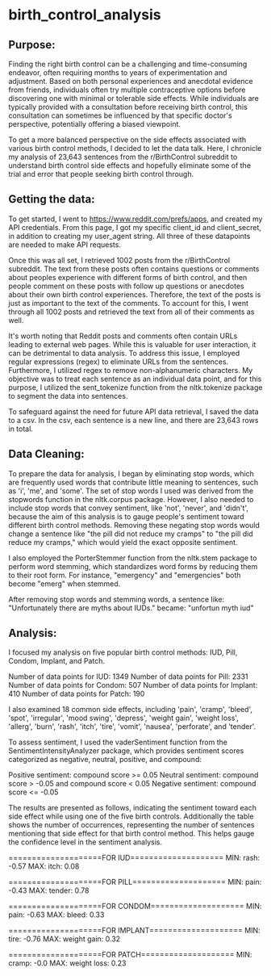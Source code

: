 # birth_control_analysis

## Purpose: 

Finding the right birth control can be a challenging and time-consuming endeavor, often requiring months to years of experimentation and adjustment. Based on both personal experiences and anecdotal evidence from friends, individuals often try multiple contraceptive options before discovering one with minimal or tolerable side effects. While individuals are typically provided with a consultation before receiving birth control, this consultation can sometimes be influenced by that specific doctor's perspective, potentially offering a biased viewpoint.

To get a more balanced perspective on the side effects associated with various birth control methods, I decided to let the data talk. Here, I chronicle my analysis of 23,643 sentences from the r/BirthControl subreddit to understand birth control side effects and hopefully eliminate some of the trial and error that people seeking birth control through.

## Getting the data:

To get started, I went to https://www.reddit.com/prefs/apps, and created my API credentials. From this page, I got my specific client_id and client_secret, in addition to creating my user_agent string. All three of these datapoints are needed to make API requests.

Once this was all set, I retrieved 1002 posts from the r/BirthControl subreddit. The text from these posts often contains questions or comments about peoples experience with different forms of birth control, and then people comment on these posts with follow up questions or anecdotes about their own birth control experiences. Therefore, the text of the posts is just as important to the text of the comments. To account for this, I went through all 1002 posts and retrieved the text from all of their comments as well.

It's worth noting that Reddit posts and comments often contain URLs leading to external web pages. While this is valuable for user interaction, it can be detrimental to data analysis. To address this issue, I employed regular expressions (regex) to eliminate URLs from the sentences. Furthermore, I utilized regex to remove non-alphanumeric characters. My objective was to treat each sentence as an individual data point, and for this purpose, I utilized the sent_tokenize function from the nltk.tokenize package to segment the data into sentences.

To safeguard against the need for future API data retrieval, I saved the data to a csv. In the csv, each sentence is a new line, and there are 23,643 rows in total.

## Data Cleaning:
To prepare the data for analysis, I began by eliminating stop words, which are frequently used words that contribute little meaning to sentences, such as 'i', 'me', and 'some'. The set of stop words I used was derived from the stopwords function in the nltk.corpus package. However, I also needed to include stop words that convey sentiment, like 'not', 'never', and 'didn't', because the aim of this analysis is to gauge people's sentiment toward different birth control methods. Removing these negating stop words would change a sentence like "the pill did not reduce my cramps" to "the pill did reduce my cramps," which would yield the exact opposite sentiment.

I also employed the PorterStemmer function from the nltk.stem package to perform word stemming, which standardizes word forms by reducing them to their root form. For instance, "emergency" and "emergencies" both become "emerg" when stemmed.

After removing stop words and stemming words, a sentence like:
"Unfortunately there are myths about IUDs."
became:
"unfortun myth iud"

## Analysis:
I focused my analysis on five popular birth control methods: IUD, Pill, Condom, Implant, and Patch.

Number of data points for IUD: 1349
Number of data points for Pill: 2331
Number of data points for Condom: 507
Number of data points for Implant: 410
Number of data points for Patch: 190

I also examined 18 common side effects, including 'pain', 'cramp', 'bleed', 'spot', 'irregular', 'mood swing', 'depress', 'weight gain', 'weight loss', 'allerg', 'burn', 'rash', 'itch', 'tire', 'vomit', 'nausea', 'perforate', and 'tender'.

To assess sentiment, I used the vaderSentiment function from the SentimentIntensityAnalyzer package, which provides sentiment scores categorized as negative, neutral, positive, and compound:

Positive sentiment: compound score >= 0.05
Neutral sentiment: compound score > -0.05 and compound score < 0.05
Negative sentiment: compound score <= -0.05

The results are presented as follows, indicating the sentiment toward each side effect while using one of the five birth controls. Additionally the table shows the number of occurrences, representing the number of sentences mentioning that side effect for that birth control method. This helps gauge the confidence level in the sentiment analysis.

====================FOR IUD====================
MIN: rash: -0.57
MAX: itch: 0.08

====================FOR PILL====================
MIN: pain: -0.43
MAX: tender: 0.78

====================FOR CONDOM====================
MIN: pain: -0.63
MAX: bleed: 0.33

====================FOR IMPLANT====================
MIN: tire: -0.76
MAX: weight gain: 0.32

====================FOR PATCH====================
MIN: cramp: -0.0
MAX: weight loss: 0.23
